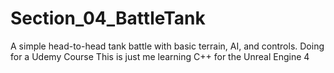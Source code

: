 # Section_04_BattleTank
A simple head-to-head tank battle with basic terrain, AI, and controls. Doing for a Udemy Course
This is just me learning C++ for the Unreal Engine 4
